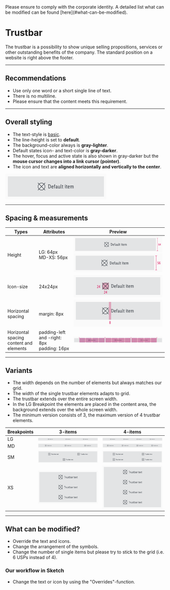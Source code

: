 <AlertInfo alertHeadline="Modifiable">
Please ensure to comply with the corporate identity. A detailed list what can be modified can be found [here](#what-can-be-modified).
</AlertInfo>

# Trustbar

The trustbar is a possibility to show unique selling propositions, services or other outstanding benefits of the company. The standard position on a website is right above the footer.

---

## Recommendations

- Use only one word or a short single line of text.
- There is no multiline.
- Please ensure that the content meets this requirement.

---

## Overall styling

- The text-style is [basic](../../General/Typography/Typography.md#basic).
- The line-height is set to **default**.
- The background-color always is **gray-lighter**.
- Default states icon- and text-color is **gray-darker**.
- The hover, focus and active state is also shown in gray-darker but the **mouse cursor changes into a link cursor (pointer)**.
- The icon and text are **aligned horizontally and vertically to the center**.

![Trustbar item](assets/item@1x.png)

---

## Spacing & measurements

| Types | Attributes | Preview |
|---|---|---|
| Height | LG: 64px <br> MD-XS: 56px | ![Trustbar height LG](assets/measurements/height/LG@1x.png) <br> ![Trustbar height MD+XS ](assets/measurements/height/MD-XS@1x.png) |
| Icon-size | 24x24px | ![Trustbar icon-size](assets/measurements/icon@1x.png) |
| Horizontal spacing | margin: 8px | ![Trustbar margin](assets/measurements/margin@1x.png) |
| Horizontal spacing <br> content and elements | padding-left and -right: 8px <br> padding: 16px| ![Trustbar spacing](assets/measurements/horizontal@1x.png) |

---

## Variants

- The width depends on the number of elements but always matches our grid.
- The width of the single trustbar elements adapts to grid.
- The trustbar extends over the entire screen width.
- In the LG Breakpoint the elements are placed in the content area, the background extends over the whole screen width.
- The minimum version consists of 3, the maximum version of 4 trustbar elements.

| Breakpoints | 3-items | 4-items |
|---|---|---|
| LG |![Trustbar LG 3-items](assets/variants/LG/3-items@1x.png)|![Trustbar LG 4-items](assets/variants/LG/4-items@1x.png)|
| MD |![Trustbar LG 3-items](assets/variants/MD/3-items@1x.png)|![Trustbar LG 4-items](assets/variants/MD/4-items@1x.png)|
| SM |![Trustbar LG 3-items](assets/variants/SM/3-items@1x.png)|![Trustbar LG 4-items](assets/variants/SM/4-items@1x.png)|
| XS |![Trustbar LG 3-items](assets/variants/XS/3-items@1x.png)|![Trustbar LG 4-items](assets/variants/XS/4-items@1x.png)|

---

## What can be modified?

- Override the text and icons.
- Change the arrangement of the symbols.
- Change the number of single items but please try to stick to the grid (i.e. 6 USPs instead of 4).

### Our workflow in Sketch

- Change the text or icon by using the "Overrides"-function.
